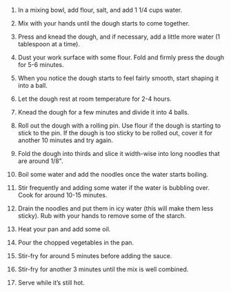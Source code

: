1. In a mixing bowl, add flour, salt, and add 1 1/4 cups water.

2. Mix with your hands until the dough starts to come together.

3. Press and knead the dough, and if necessary, add a little more water (1 tablespoon at a time).

4. Dust your work surface with some flour. Fold and firmly press the dough for 5-6 minutes.

5. When you notice the dough starts to feel fairly smooth, start shaping it into a ball.

6. Let the dough rest at room temperature for 2-4 hours.

7. Knead the dough for a few minutes and divide it into 4 balls.

8. Roll out the dough with a rolling pin. Use flour if the dough is starting to stick to the pin. If the dough is too sticky to be rolled out, cover it for another 10 minutes and try again.

9. Fold the dough into thirds and slice it width-wise into long noodles that are around 1/8".

10. Boil some water and add the noodles once the water starts boiling.

11. Stir frequently and adding some water if the water is bubbling over. Cook for around 10-15 minutes.

12. Drain the noodles and put them in icy water (this will make them less sticky). Rub with your hands to remove some of the starch.

13.  Heat your pan and add some oil.

14.  Pour the chopped vegetables in the pan.

15. Stir-fry for around 5 minutes before adding the sauce.

16. Stir-fry for another 3 minutes until the mix is well combined.

17.  Serve while it’s still hot.